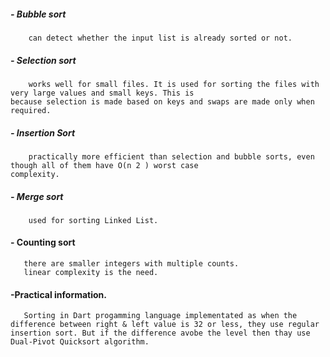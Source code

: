 ##### - Bubble sort
        can detect whether the input list is already sorted or not.
        
##### - Selection sort 
        works well for small files. It is used for sorting the files with very large values and small keys. This is                               because selection is made based on keys and swaps are made only when required.
        
##### - Insertion Sort 
        practically more efficient than selection and bubble sorts, even though all of them have O(n 2 ) worst case                               complexity.
  
##### - Merge sort 
        used for sorting Linked List.

#### - Counting sort
       there are smaller integers with multiple counts.
       linear complexity is the need.

####   -Practical information.
       Sorting in Dart progamming language implementated as when the difference between right & left value is 32 or less, they use regular        insertion sort. But if the difference avobe the level then thay use Dual-Pivot Quicksort algorithm.
